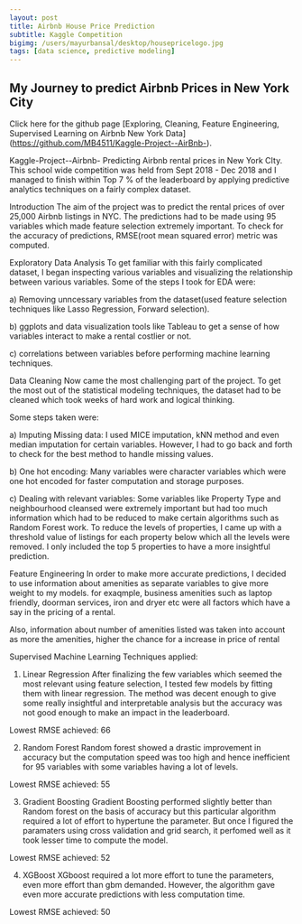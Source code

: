 ```yaml
---
layout: post
title: Airbnb House Price Prediction 
subtitle: Kaggle Competition 
bigimg: /users/mayurbansal/desktop/housepricelogo.jpg
tags: [data science, predictive modeling]
---
```


## My Journey to predict Airbnb Prices in New York City

Click here for the github page [Exploring, Cleaning, Feature Engineering, Supervised Learning on Airbnb New York Data]
(https://github.com/MB4511/Kaggle-Project--AirBnb-). 

Kaggle-Project--Airbnb-
Predicting Airbnb rental prices in New York CIty. This school wide competition was held from Sept 2018 - Dec 2018 and I managed to finish within Top 7 % of the leaderboard by applying predictive analytics techniques on a fairly complex dataset.

Introduction
The aim of the project was to predict the rental prices of over 25,000 Airbnb listings in NYC. The predictions had to be made using 95 variables which made feature selection extremely important. To check for the accuracy of predictions, RMSE(root mean squared error) metric was computed.

Exploratory Data Analysis
To get familiar with this fairly complicated dataset, I began inspecting various variables and visualizing the relationship between various variables. Some of the steps I took for EDA were:

a) Removing unncessary variables from the dataset(used feature selection techniques like Lasso Regression, Forward selection).

b) ggplots and data visualization tools like Tableau to get a sense of how variables interact to make a rental costlier or not.

c) correlations between variables before performing machine learning techniques.

Data Cleaning
Now came the most challenging part of the project. To get the most out of the statistical modeling techniques, the dataset had to be cleaned which took weeks of hard work and logical thinking.

Some steps taken were:

a) Imputing Missing data: I used MICE imputation, kNN method and even median imputation for certain variables. However, I had to go back and forth to check for the best method to handle missing values.

b) One hot encoding: Many variables were character variables which were one hot encoded for faster computation and storage purposes.

c) Dealing with relevant variables: Some variables like Property Type and neighbourhood cleansed were extremely important but had too much information which had to be reduced to make certain algorithms such as Random Forest work. To reduce the levels of properties, I came up with a threshold value of listings for each property below which all the levels were removed. I only included the top 5 properties to have a more insightful prediction.

Feature Engineering
In order to make more accurate predictions, I decided to use information about amenities as separate variables to give more weight to my models. for exaqmple, business amenities such as laptop friendly, doorman services, iron and dryer etc were all factors which have a say in the pricing of a rental.

Also, information about number of amenities listed was taken into account as more the amenities, higher the chance for a increase in price of rental

Supervised Machine Learning
Techniques applied:

1) Linear Regression
After finalizing the few variables which seemed the most relevant using feature selection, I tested few models by fitting them with linear regression. The method was decent enough to give some really insightful and interpretable analysis but the accuracy was not good enough to make an impact in the leaderboard.

Lowest RMSE achieved: 66

2) Random Forest
Random forest showed a drastic improvement in accuracy but the computation speed was too high and hence inefficient for 95 variables with some variables having a lot of levels.

Lowest RMSE achieved: 55

3) Gradient Boosting
Gradient Boosting performed slightly better than Random forest on the basis of accuracy but this particular algorithm required a lot of effort to hypertune the parameter. But once I figured the paramaters using cross validation and grid search, it perfomed well as it took lesser time to compute the model.

Lowest RMSE achieved: 52

4) XGBoost
XGboost required a lot more effort to tune the parameters, even more effort than gbm demanded. However, the algorithm gave even more accurate predictions with less computation time.

Lowest RMSE achieved: 50
